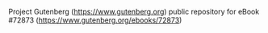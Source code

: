 Project Gutenberg (https://www.gutenberg.org) public repository
for eBook #72873 (https://www.gutenberg.org/ebooks/72873)
